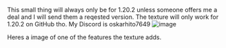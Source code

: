 This small thing will always only be for 1.20.2 unless someone offers me a deal and I will send them a reqested version. The texture will only work for 1.20.2 on GitHub tho. My Discord is oskarhito7649 
![image](https://github.com/oskarhito/Minecraft-BetterGui/assets/130504335/e5dc5803-b893-42ba-b174-8df0d396ceef) 
 
Heres a image of one of the features the texture adds. 
